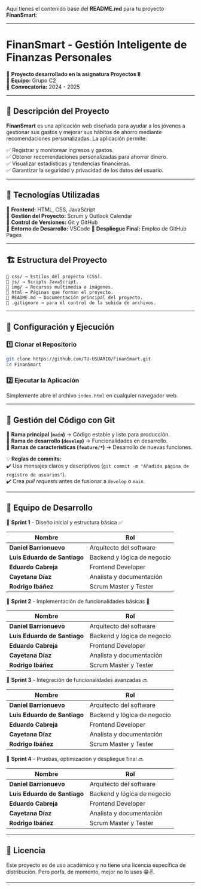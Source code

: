 Aquí tienes el contenido base del **README.md** para tu proyecto **FinanSmart**:

---

# **FinanSmart - Gestión Inteligente de Finanzas Personales**  

📌 **Proyecto desarrollado en la asignatura Proyectos II**  
👥 **Equipo:** Grupo C2  
📅 **Convocatoria:** 2024 - 2025

---

## 📖 **Descripción del Proyecto**

**FinanSmart** es una aplicación web diseñada para ayudar a los jóvenes a gestionar sus gastos y mejorar sus hábitos de ahorro mediante recomendaciones personalizadas. La aplicación permite:

✅ Registrar y monitorear ingresos y gastos.  
✅ Obtener recomendaciones personalizadas para ahorrar dinero.  
✅ Visualizar estadísticas y tendencias financieras.  
✅ Garantizar la seguridad y privacidad de los datos del usuario.

---

## 🚀 **Tecnologías Utilizadas**

🔹 **Frontend:** HTML, CSS, JavaScript  
🔹 **Gestión del Proyecto:** Scrum y Outlook Calendar  
🔹 **Control de Versiones:** Git y GitHub  
🔹 **Entorno de Desarrollo:** VSCode
🔹 **Despliegue Final:** Empleo de GitHub Pages

---

## 🏗 **Estructura del Proyecto**

```
📂 css/ → Estilos del proyecto (CSS).
📂 js/ → Scripts JavaScript.
📂 img/ → Recursos multimedia e imágenes.
📄 html → Páginas que forman el proyecto.
📄 README.md → Documentación principal del proyecto.
📄 .gitignore → para el control de la subida de archivos.
```

---

## 🔧 **Configuración y Ejecución**

### **1️⃣ Clonar el Repositorio**

```bash
git clone https://github.com/TU-USUARIO/FinanSmart.git
cd FinanSmart
```

### **2️⃣ Ejecutar la Aplicación**

Simplemente abre el archivo `index.html` en cualquier navegador web.

---

## 📌 **Gestión del Código con Git**

🔹 **Rama principal (`main`)** → Código estable y listo para producción.  
🔹 **Rama de desarrollo (`develop`)** → Funcionalidades en desarrollo.  
🔹 **Ramas de características (`feature/*`)** → Desarrollo de nuevas funciones.

💡 **Reglas de commits:**  
✔️ Usa mensajes claros y descriptivos (`git commit -m "Añadida página de registro de usuarios"`).  
✔️ Crea _pull requests_ antes de fusionar a `develop` o `main`.

---

## 🤝 **Equipo de Desarrollo**

🔲 **Sprint 1** - Diseño inicial y estructura básica ✅

| Nombre                       | Rol                         |
| ---------------------------- | --------------------------- |
| **Daniel Barrionuevo**       | Arquitecto del software     |
| **Luis Eduardo de Santiago** | Backend y lógica de negocio |
| **Eduardo Cabreja**          | Frontend Developer          |
| **Cayetana Díaz**            | Analista y documentación    |
| **Rodrigo Ibáñez**           | Scrum Master y Tester       |

🔲 **Sprint 2** - Implementación de funcionalidades básicas 🔄

| Nombre                       | Rol                         |
| ---------------------------- | --------------------------- |
| **Daniel Barrionuevo**       | Arquitecto del software     |
| **Luis Eduardo de Santiago** | Backend y lógica de negocio |
| **Eduardo Cabreja**          | Frontend Developer          |
| **Cayetana Díaz**            | Analista y documentación    |
| **Rodrigo Ibáñez**           | Scrum Master y Tester       |

🔲 **Sprint 3** - Integración de funcionalidades avanzadas 🔜

| Nombre                       | Rol                         |
| ---------------------------- | --------------------------- |
| **Daniel Barrionuevo**       | Arquitecto del software     |
| **Luis Eduardo de Santiago** | Backend y lógica de negocio |
| **Eduardo Cabreja**          | Frontend Developer          |
| **Cayetana Díaz**            | Analista y documentación    |
| **Rodrigo Ibáñez**           | Scrum Master y Tester       |

🔲 **Sprint 4** - Pruebas, optimización y despliegue final 🔜

| Nombre                       | Rol                         |
| ---------------------------- | --------------------------- |
| **Daniel Barrionuevo**       | Arquitecto del software     |
| **Luis Eduardo de Santiago** | Backend y lógica de negocio |
| **Eduardo Cabreja**          | Frontend Developer          |
| **Cayetana Díaz**            | Analista y documentación    |
| **Rodrigo Ibáñez**           | Scrum Master y Tester       |

---

## 📜 **Licencia**  
Este proyecto es de uso académico y no tiene una licencia específica de distribución. Pero porfa, de momento, mejor no lo uses 😁✌️. 

---
